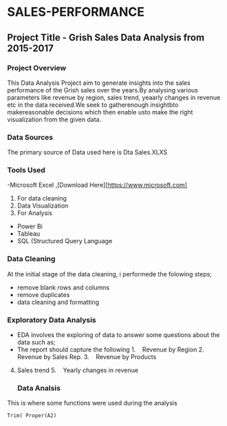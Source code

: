
# SALES-PERFORMANCE
 ## Project Title - Grish Sales Data Analysis from 2015-2017

### Project Overview
This Data Analysis Project aim to generate insights into the sales performance of the Grish sales over the years.By analysing various parameters like revenue by region, sales trend, yeaarly changes in revenue etc in the data received.We seek to gatherenough insightbto makereasonable decisions which then enable usto make the right visualization from the given data.

### Data Sources
The primary source of Data used here is Dta Sales.XLXS

### Tools Used
-Microsoft Excel ,[Download Here][https://www.microsoft.com]
  1. For data cleaning
  2. Data Visualization
  3. For Analysis

- Power Bi
- Tableau
- SQL (Structured Query Language
  
 ### Data Cleaning
 At the initial stage of the data cleaning, i performede the folowing steps;
   - remove blank rows and columns
   - remove duplicates
   - data cleaning and formatting 
### Exploratory Data Analysis
 - EDA involves the exploring of data to answer some questions about the data such as;
 - The report should capture the following
1.    Revenue by Region
2.    Revenue by Sales Rep.
3.    Revenue by Products
4. Sales trend
5.    Yearly changes in revenue

   ### Data Analsis
This is where some functions were used during the analysis 
``` Excel
Trim( Proper(A2)
   



     
